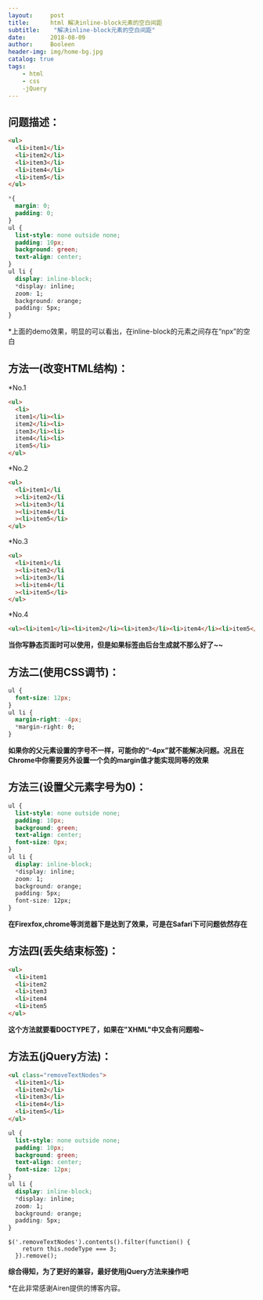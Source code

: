 ```yaml
---
layout:     post
title:      html 解决inline-block元素的空白间距
subtitle:    "解决inline-block元素的空白间距"
date:       2018-08-09
author:     Booleen
header-img: img/home-bg.jpg
catalog: true
tags:
    - html
    - css
    -jQuery
---
```


## 问题描述：
```html
<ul>
  <li>item1</li>
  <li>item2</li>
  <li>item3</li>
  <li>item4</li>
  <li>item5</li>
</ul>
```
```css
*{
  margin: 0;
  padding: 0;
}
ul {
  list-style: none outside none;
  padding: 10px;
  background: green;
  text-align: center;
}
ul li {
  display: inline-block;
  *display: inline;
  zoom: 1;
  background: orange;
  padding: 5px;
}
```
*上面的demo效果，明显的可以看出，在inline-block的元素之间存在“npx”的空白

## 方法一(改变HTML结构)：
*No.1
```html
<ul>
  <li>
  item1</li><li>
  item2</li><li>
  item3</li><li>
  item4</li><li>
  item5</li>  
</ul>
```
*No.2
```html
<ul>
  <li>item1</li
  ><li>item2</li
  ><li>item3</li
  ><li>item4</li
  ><li>item5</li>  
</ul>
```
*No.3
```html
<ul>
  <li>item1</li
  ><li>item2</li
  ><li>item3</li
  ><li>item4</li
  ><li>item5</li>  
</ul>
```
*No.4
```html
<ul><li>item1</li><li>item2</li><li>item3</li><li>item4</li><li>item5</li></ul>
```
**当你写静态页面时可以使用，但是如果标签由后台生成就不那么好了~~**


## 方法二(使用CSS调节)：
```css
ul {
  font-size: 12px;
}
ul li {
  margin-right: -4px;
  *margin-right: 0;
}
```
**如果你的父元素设置的字号不一样，可能你的“-4px”就不能解决问题。况且在Chrome中你需要另外设置一个负的margin值才能实现同等的效果**

## 方法三(设置父元素字号为0)：
```css
ul {
  list-style: none outside none;
  padding: 10px;
  background: green;
  text-align: center;
  font-size: 0px;
}
ul li {
  display: inline-block;
  *display: inline;
  zoom: 1;
  background: orange;
  padding: 5px;
  font-size: 12px;
}
```
**在Firexfox,chrome等浏览器下是达到了效果，可是在Safari下可问题依然存在**

## 方法四(丢失结束标签)：
```html
<ul>
  <li>item1
  <li>item2
  <li>item3
  <li>item4
  <li>item5
</ul>
```
**这个方法就要看DOCTYPE了，如果在"XHML"中又会有问题啦~**

## 方法五(jQuery方法)：
```html
<ul class="removeTextNodes">
  <li>item1</li>
  <li>item2</li>
  <li>item3</li>
  <li>item4</li>
  <li>item5</li>
</ul>
```
```css
ul {
  list-style: none outside none;
  padding: 10px;
  background: green;
  text-align: center;
  font-size: 12px;
}
ul li {
  display: inline-block;
  *display: inline;
  zoom: 1;
  background: orange;
  padding: 5px;
}
```
```jQuery
$('.removeTextNodes').contents().filter(function() {
    return this.nodeType === 3;
  }).remove();
```
**综合得知，为了更好的兼容，最好使用jQuery方法来操作吧**

*在此非常感谢Airen提供的博客内容。
